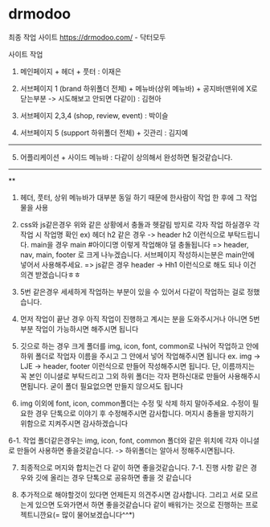 # drmodoo
최종 작업 사이트
﻿https://drmodoo.com/  - 닥터모두

사이트 작업
1. 메인페이지 + 헤더 + 풋터  : 이재은

2. 서브페이지 1 (brand 하위폴더 전체) + 메뉴바(상위 메뉴바) + 공지바(맨위에 X로 닫는부분 -> 시도해보고 안되면 다같이) : 김현아

3. 서브페이지 2,3,4 (shop, review, event) : 박이슬

4. 서브페이지 5 (support 하위폴더 전체) + 깃관리 : 김지예

--------------------------

5. 어플리케이션 + 사이드 메뉴바 : 다같이 상의해서 완성하면 될것같습니다.


------------------------------------------------------------------------------

**

1. 헤더, 풋터, 상위 메뉴바가 대부분 동일 하기 때문에 한사람이 작업 한 후에 그 작업물을 사용

2. css와 js같은경우 위와 같은 상황에서 충돌과 헷갈림 방지로 각자 작업 하실경우 각 작업 시 작업명 확인
ex) 헤더 h2 같은 경우 -> header h2 이런식으로 부탁드립니다. main을 경우 main #아이디명 이렇게 작업해야 덜 충돌됩니다
=> header, nav, main, footer 로 크게 나누겠습니다. 서브페이지 작성하시는분은 main안에 넣어서 사용해주세요.
=> js같은 경우 header -> Hh1 이런식으로 해도 되나 이건 의견 받겠습니다ㅎㅎ

3. 5번 같은경우 세세하게 작업하는 부분이 있을 수 있어서 다같이 작업하는 걸로 정했습니다. 

4. 먼저 작업이 끝난 경우 아직 작업이 진행하고 계시는 분을 도와주시거나 아니면 5번부분 작업이 가능하시면 해주시면 됩니다

5. 깃으로 하는 경우 크게 폴더를 img, icon, font, common로 나눠어 작업하고 안에 하위 폴더로 작업자 이름을 주시고 그 안에서 넣어 작업해주시면 됩니다
ex. img -> LJE -> header, footer 이런식으로 만들어 작성해주시면 됩니다. 단, 이름까지는 꼭 본인 이니셜로 부탁드리고 그외 하위 폴더는 각자 편하신대로 만들어 사용해주시면됩니다. 굳이 폴더 필요없으면 만들지 않으셔도 됩니다

6. img 이외에 font, icon, common폴더는 수정 및 삭제 하지 말아주세요. 수정이 필요한 경우 단톡으로 이야기 후 수정해주시면 감사합니다.  머지시 충돌을 방지하기 위함으로 지켜주시면 감사하겠습니다

6-1. 작업 폴더같은경우는 img, icon, font, common 폴더와 같은 위치에 각자 이니셜로 만들어 사용하면 좋을것같습니다.
-> 하위폴더는 알아서 정해주시면됩니다.

7. 최종적으로 머지와 합치는건 다 같이 하면 좋을것같습니다. 
7-1. 진행 사항 같은 경우와 깃에 올리는 경우 단톡으로 공유하면 좋을 것 같습니다

8. 추가적으로 해야할것이 있다면 언제든지 의견주시면 감사합니다. 그리고 서로 모르는게 있으면 도와가면서 하면 좋을것같습니다 같이 배워가는 것으로 진행하는 프로젝트니깐요(= 많이 물어보겠습니다^^*)

